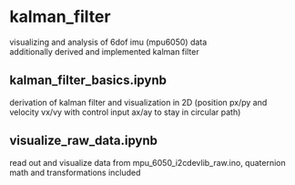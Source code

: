 # kalman_filter
visualizing and analysis of 6dof imu (mpu6050) data \
additionally derived and implemented kalman filter 

## kalman_filter_basics.ipynb
derivation of kalman filter and visualization in 2D (position px/py and velocity vx/vy with control input ax/ay to stay in circular path)

## visualize_raw_data.ipynb
read out and visualize data from mpu_6050_i2cdevlib_raw.ino, quaternion math and transformations included
